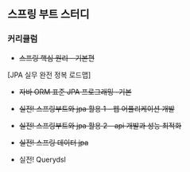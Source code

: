 ## 스프링 부트 스터디



### 커리큘럼



* ~~스프링 핵심 원리 - 기본편~~

 

 [JPA 실무 완전 정복 로드맵]

  * ~~자바 ORM 표준 JPA 프로그래밍 -기본~~

  * ~~실전! 스프링부트와 jpa 활용 1 - 웹 어플리케이션 개발~~
  * ~~실전! 스프링부트와 jpa 활용 2 - api 개발과 성능 최적화~~
  * ~~실전! 스프링 데이터 jpa~~
  * 실전! Querydsl

